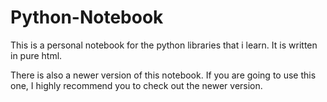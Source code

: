 # Python-Notebook

This is a personal notebook for the python libraries that i learn.
It is written in pure html.

There is also a newer  version of this notebook. If you are going to use this one, I highly recommend you to check out the newer version.

